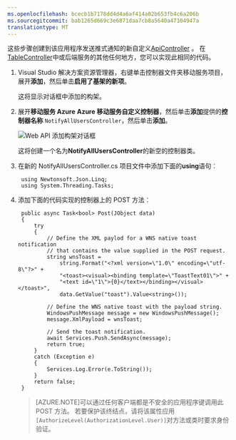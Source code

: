 ```yaml
---
ms.openlocfilehash: bcecb1b7178dd4d4a6af414a02b653fb4c6a206b
ms.sourcegitcommit: bab1265d669c3e6871daa7cb8a5640a47104947a
translationtype: MT
---
```

这些步骤创建到该应用程序发送推式通知的新自定义[ApiController](http://go.microsoft.com/fwlink/p/?LinkId=512673) 。 在[TableController](http://msdn.microsoft.com/library/azure/dn643359.aspx)中或后端服务的其他任何地方，您可以实现此相同的代码。 

1. Visual Studio 解决方案资源管理器，右键单击控制器文件夹移动服务项目，展开**添加**，然后单击**启用了基架的新项**。

    这将显示对话框中添加的构架。

2. 展开**移动服务 Azure** **Azure 移动服务自定义控制器**，然后单击**添加**提供的**控制器名称** `NotifyAllUsersController`，然后单击**添加**。

    ![Web API 添加构架对话框](./media/mobile-services-dotnet-backend-update-server-push-vs2013/add-custom-api-controller.png)

    这将创建一个名为**NotifyAllUsersController**的新空的控制器类。 

3. 在新的 NotifyAllUsersController.cs 项目文件中添加下面的**using**语句︰

        using Newtonsoft.Json.Linq;
        using System.Threading.Tasks;

4. 添加下面的代码实现的控制器上的 POST 方法︰

        public async Task<bool> Post(JObject data)
        {
            try
            {
                // Define the XML paylod for a WNS native toast notification 
                // that contains the value supplied in the POST request.
                string wnsToast = 
                    string.Format("<?xml version=\"1.0\" encoding=\"utf-8\"?>" +
                    "<toast><visual><binding template=\"ToastText01\">" + 
                    "<text id=\"1\">{0}</text></binding></visual></toast>", 
                    data.GetValue("toast").Value<string>());

                // Define the WNS native toast with the payload string.
                WindowsPushMessage message = new WindowsPushMessage();
                message.XmlPayload = wnsToast;

                // Send the toast notification.
                await Services.Push.SendAsync(message);
                return true;
            }
            catch (Exception e)
            {
                Services.Log.Error(e.ToString());
            }
            return false;
        }

    >[AZURE.NOTE]可以通过任何客户端都是不安全的应用程序键调用此 POST 方法。 若要保护该终结点，请将该属性应用`[AuthorizeLevel(AuthorizationLevel.User)]`对方法或类时要求身份验证。 
